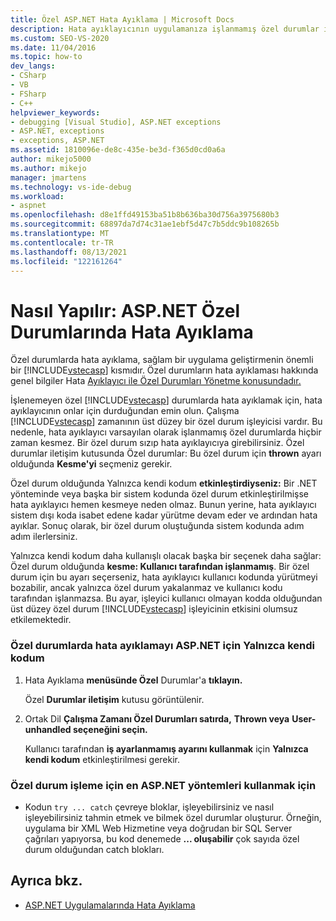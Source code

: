 ```yaml
---
title: Özel ASP.NET Hata Ayıklama | Microsoft Docs
description: Hata ayıklayıcının uygulamanıza işlanmamış özel durumlar için durarak ASP.NET öğrenin. Kesmenin sistem dışı kodda oluştuğundan emin olabilirsiniz.
ms.custom: SEO-VS-2020
ms.date: 11/04/2016
ms.topic: how-to
dev_langs:
- CSharp
- VB
- FSharp
- C++
helpviewer_keywords:
- debugging [Visual Studio], ASP.NET exceptions
- ASP.NET, exceptions
- exceptions, ASP.NET
ms.assetid: 1810096e-de8c-435e-be3d-f365d0cd0a6a
author: mikejo5000
ms.author: mikejo
manager: jmartens
ms.technology: vs-ide-debug
ms.workload:
- aspnet
ms.openlocfilehash: d8e1ffd49153ba51b8b636ba30d756a3975680b3
ms.sourcegitcommit: 68897da7d74c31ae1ebf5d47c7b5ddc9b108265b
ms.translationtype: MT
ms.contentlocale: tr-TR
ms.lasthandoff: 08/13/2021
ms.locfileid: "122161264"
---
```

# <a name="how-to-debug-aspnet-exceptions"></a>Nasıl Yapılır: ASP.NET Özel Durumlarında Hata Ayıklama
Özel durumlarda hata ayıklama, sağlam bir uygulama geliştirmenin önemli bir [!INCLUDE[vstecasp](../code-quality/includes/vstecasp_md.md)] kısmıdır. Özel durumların hata ayıklaması hakkında genel bilgiler Hata [Ayıklayıcı ile Özel Durumları Yönetme konusundadır.](../debugger/managing-exceptions-with-the-debugger.md)

 İşlenemeyen özel [!INCLUDE[vstecasp](../code-quality/includes/vstecasp_md.md)] durumlarda hata ayıklamak için, hata ayıklayıcının onlar için durduğundan emin olun. Çalışma [!INCLUDE[vstecasp](../code-quality/includes/vstecasp_md.md)] zamanının üst düzey bir özel durum işleyicisi vardır. Bu nedenle, hata ayıklayıcı varsayılan olarak işlanmamış özel durumlarda hiçbir zaman kesmez. Bir özel durum sızıp hata ayıklayıcıya girebilirsiniz. Özel durumlar iletişim kutusunda Özel durumlar: Bu özel durum için **thrown** ayarı olduğunda **Kesme'yi** seçmeniz gerekir.

 Özel durum olduğunda Yalnızca kendi kodum **etkinleştirdiyseniz:** Bir .NET yönteminde veya başka bir sistem kodunda özel durum etkinleştirilmişse hata ayıklayıcı hemen kesmeye neden olmaz. Bunun yerine, hata ayıklayıcı sistem dışı koda isabet edene kadar yürütme devam eder ve ardından hata ayıklar. Sonuç olarak, bir özel durum oluştuğunda sistem kodunda adım adım ilerlersiniz.

 Yalnızca kendi kodum daha kullanışlı olacak başka bir seçenek daha sağlar: Özel durum olduğunda **kesme: Kullanıcı tarafından işlanmamış**. Bir özel durum için bu ayarı seçerseniz, hata ayıklayıcı kullanıcı kodunda yürütmeyi bozabilir, ancak yalnızca özel durum yakalanmaz ve kullanıcı kodu tarafından işlanmazsa. Bu ayar, işleyici kullanıcı olmayan kodda olduğundan üst düzey özel durum [!INCLUDE[vstecasp](../code-quality/includes/vstecasp_md.md)] işleyicinin etkisini olumsuz etkilemektedir.

### <a name="to-enable-debugging-of-aspnet-exceptions-with-just-my-code"></a>Özel durumlarda hata ayıklamayı ASP.NET için Yalnızca kendi kodum

1. Hata Ayıklama **menüsünde Özel** Durumlar'a **tıklayın.**

     Özel **Durumlar iletişim** kutusu görüntülenir.

2. Ortak Dil **Çalışma Zamanı Özel Durumları satırda,** **Thrown veya** **User-unhandled seçeneğini seçin.**

     Kullanıcı tarafından **iş ayarlanmamış ayarını kullanmak** için **Yalnızca kendi kodum** etkinleştirilmesi gerekir.

### <a name="to-use-best-practices-for-aspnet-exception-handling"></a>Özel durum işleme için en ASP.NET yöntemleri kullanmak için

- Kodun `try ... catch` çevreye bloklar, işleyebilirsiniz ve nasıl işleyebilirsiniz tahmin etmek ve bilmek özel durumlar oluşturur. Örneğin, uygulama bir XML Web Hizmetine veya doğrudan bir SQL Server çağrıları yapıyorsa, bu kod denemede **... oluşabilir** çok sayıda özel durum olduğundan catch blokları.

## <a name="see-also"></a>Ayrıca bkz.
- [ASP.NET Uygulamalarında Hata Ayıklama](../debugger/how-to-enable-debugging-for-aspnet-applications.md)
